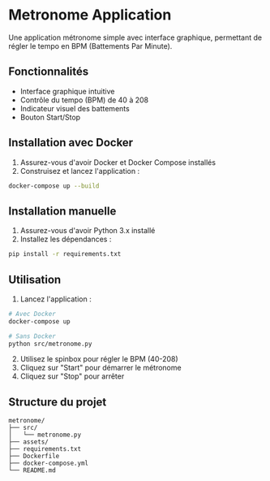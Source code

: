 # Metronome Application

Une application métronome simple avec interface graphique, permettant de régler le tempo en BPM (Battements Par Minute).

## Fonctionnalités

- Interface graphique intuitive
- Contrôle du tempo (BPM) de 40 à 208
- Indicateur visuel des battements
- Bouton Start/Stop

## Installation avec Docker

1. Assurez-vous d'avoir Docker et Docker Compose installés
2. Construisez et lancez l'application :
```bash
docker-compose up --build
```

## Installation manuelle

1. Assurez-vous d'avoir Python 3.x installé
2. Installez les dépendances :
```bash
pip install -r requirements.txt
```

## Utilisation

1. Lancez l'application :
```bash
# Avec Docker
docker-compose up

# Sans Docker
python src/metronome.py
```

2. Utilisez le spinbox pour régler le BPM (40-208)
3. Cliquez sur "Start" pour démarrer le métronome
4. Cliquez sur "Stop" pour arrêter

## Structure du projet

```
metronome/
├── src/
│   └── metronome.py
├── assets/
├── requirements.txt
├── Dockerfile
├── docker-compose.yml
└── README.md
``` 